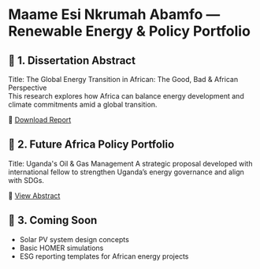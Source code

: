 # Maame Esi Nkrumah Abamfo — Renewable Energy & Policy Portfolio

## 🔹 1. Dissertation Abstract
Title: The Global Energy Transition in African: The Good, Bad & African Perspective  
This research explores how Africa can balance energy development and climate commitments amid a global transition.



📄 [Download Report](https://github.com/esi24blue/maame-esi-energy-projects/blob/main/Global%20Energy%20Transition%20Dissertation%20.pdf)


## 🔹 2. Future Africa Policy Portfolio
Title: Uganda's Oil & Gas Management 
A strategic proposal developed with international fellow to strengthen Uganda’s energy governance and align with SDGs.

📄 [View Abstract](./Energy_Transition_Dissertation_Abstract.pdf)

## 🔹 3. Coming Soon
- Solar PV system design concepts
- Basic HOMER simulations
- ESG reporting templates for African energy projects
